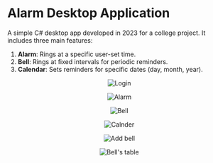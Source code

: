 # Alarm Desktop Application

A simple C# desktop app developed in 2023 for a college project. It includes three main features:

1. **Alarm**: Rings at a specific user-set time.
2. **Bell**: Rings at fixed intervals for periodic reminders.
3. **Calendar**: Sets reminders for specific dates (day, month, year).

<div align="center">
  
![Login](https://github.com/user-attachments/assets/986acda9-cde9-425a-9f0a-1f65a3d7b8ad)
  
![Alarm](https://github.com/user-attachments/assets/3abdbc64-3e46-4081-86df-79eecee05d22)

![Bell](https://github.com/user-attachments/assets/46dca701-f969-4a5c-85d5-5ccd5b18db48)

![Calnder](https://github.com/user-attachments/assets/bb8f4527-a258-4e3d-b02c-62141674561f)

![Add bell](https://github.com/user-attachments/assets/d50c20a8-31e7-421b-b42f-8d6c1a6e2a1a)

![Bell's table](https://github.com/user-attachments/assets/9d347660-478e-43f8-aa16-6ae8f6433ccc)

</div>
